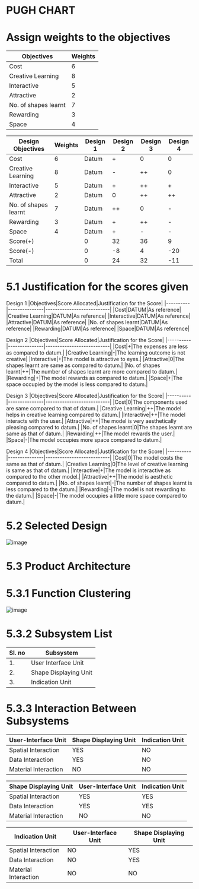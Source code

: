 # ****PUGH CHART****

# Assign weights to the objectives
|Objectives|Weights|
|----------|-------|
|Cost|6|
|Creative Learning|8|
|Interactive|5|
|Attractive|2|
|No. of shapes learnt|7|
|Rewarding|3|
|Space|4|


|Design Objectives|Weights|Design 1|Design 2|Design 3|Design 4|
|-----------------|-------|--------|--------|--------|--------|
|Cost|6|Datum|+|0|0|
|Creative Learning|8|Datum|-|++|0|
|Interactive|5|Datum|+|++|+|
|Attractive|2|Datum|0|++|++|
|No. of shapes learnt|7|Datum|++|0|-|
|Rewarding|3|Datum|+|++|-|
|Space|4|Datum|+|-|-|
|Score(+)||0|32|36|9|
|Score(-)||0|-8|4|-20|
|Total||0|24|32|-11|

# 5.1 Justification for the scores given
Design 1
|Objectives|Score Allocated|Justification for the Score|
|----------|---------------|---------------------------|
|Cost|DATUM|As reference|
|Creative Learning|DATUM|As reference|
|Interactive|DATUM|As reference|
|Attractive|DATUM|As reference|
|No. of shapes learnt|DATUM|As reference|
|Rewarding|DATUM|As reference|
|Space|DATUM|As reference|

Design 2
|Objectives|Score Allocated|Justification for the Score|
|----------|---------------|---------------------------|
|Cost|+|The expenses are less as compared to datum.|
|Creative Learning|-|The learning outcome is not creative|
|Interactive|+|The model is attractive to eyes.|
|Attractive|0|The shapes learnt are same as compared to datum.|
|No. of shapes learnt|++|The number of shapes learnt are more compared to datum.|
|Rewarding|+|The model rewards as compared to datum.|
|Space|+|The space occupied by the model is less compared to datum.|

Design 3
|Objectives|Score Allocated|Justification for the Score|
|----------|---------------|---------------------------|
|Cost|0|The components used are same compared to that of datum.|
|Creative Learning|++|The model helps in creative learning compared to datum.|
|Interactive|++|The model interacts with the user.|
|Attractive|++|The model is very aesthetically pleasing compared to datum.|
|No. of shapes learnt|0|The shapes learnt are same as that of datum.|
|Rewarding|++|The model rewards the user.|
|Space|-|The model occupies more space compared to datum.|

Design 4
|Objectives|Score Allocated|Justification for the Score|
|----------|---------------|---------------------------|
|Cost|0|The model costs the same as that of datum.|
|Creative Learning|0|The level of creative learning is same as that of datum.|
|Interactive|+|The model is interactive as compared to the other model.|
|Attractive|++|The model is aesthetic compared to datum.|
|No. of shapes learnt|-|The number of shapes learnt is less compared to the datum.|
|Rewarding|-|The model is not rewarding to the datum.|
|Space|-|The model occupies a little more space compared to datum.|

# ****5.2 Selected Design****
![image](https://user-images.githubusercontent.com/105198072/170944124-96debd93-0659-4f2d-849e-ed844313034b.png)




# ****5.3 Product Architecture****
# ****5.3.1 Function Clustering****
![image](https://user-images.githubusercontent.com/105198072/170943780-520c03da-3d67-46ca-a5fc-5d15b3fc988c.png)

# ****5.3.2 Subsystem List****
|Sl. no| Subsystem |
|------|-----------|
|1.| User Interface Unit |
|2.| Shape Displaying Unit |
|3.| Indication Unit |

# ****5.3.3 Interaction Between Subsystems****
|User-Interface Unit| Shape Displaying Unit | Indication Unit |
|-------------------|-----------------------|-----------------|
|Spatial Interaction | YES | NO|
| Data Interaction | YES | NO |
| Material Interaction | NO | NO |

| Shape Displaying Unit | User-Interface Unit| Indication Unit |
|-------------------|-----------------------|-----------------|
|Spatial Interaction | YES | YES|
| Data Interaction | YES | YES |
| Material Interaction | NO | NO |

| Indication Unit | User-Interface Unit | Shape Displaying Unit |
|-------------------|-----------------------|-----------------|
|Spatial Interaction | NO | YES|
| Data Interaction | NO | YES |
| Material Interaction | NO | NO |






